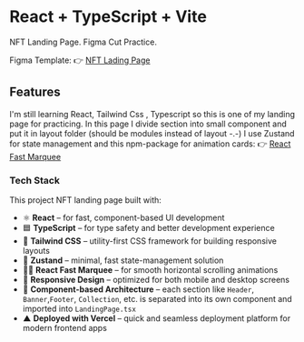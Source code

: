 # React + TypeScript + Vite

NFT Landing Page.
Figma Cut Practice.

Figma Template: 👉 [NFT Lading Page](https://www.figma.com/design/CbFRFUB4X2bgbuRXEnmWJx/NFT-Lading-Page--Copy-?node-id=1-4&m=dev)

## Features

I'm still learning React, Tailwind Css , Typescript so this is one of my landing page for practicing.
In this page I divide section into small component and put it in layout folder (should be modules instead of layout -.-)
I use Zustand for state management and this npm-package for animation cards: 👉 [React Fast Marquee](https://www.npmjs.com/package/react-fast-marquee)

### Tech Stack

This project NFT landing page built with:

- ⚛️ **React** – for fast, component-based UI development
- 🟦 **TypeScript** – for type safety and better development experience
- 💨 **Tailwind CSS** – utility-first CSS framework for building responsive layouts
- 🧠 **Zustand** – minimal, fast state-management solution
- 🏃‍♂️ **React Fast Marquee** – for smooth horizontal scrolling animations
- 📱 **Responsive Design** – optimized for both mobile and desktop screens
- 🧩 **Component-based Architecture** – each section like `Header`, `Banner`,`Footer`, `Collection`, etc. is separated into its own component and imported into `LandingPage.tsx`
- ▲ **Deployed with Vercel** – quick and seamless deployment platform for modern frontend apps
